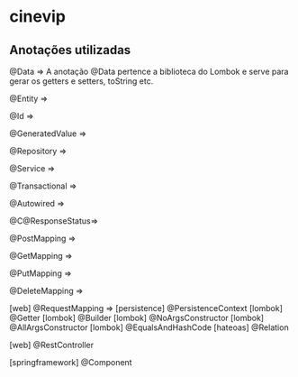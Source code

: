 # cinevip


## Anotações utilizadas

@Data => A anotação @Data pertence a biblioteca do Lombok e serve para gerar os getters e setters, toString etc.

@Entity =>

@Id =>

@GeneratedValue =>

@Repository =>

@Service =>

@Transactional =>

@Autowired =>

@C@ResponseStatus=>

@PostMapping =>

@GetMapping =>

@PutMapping => 

@DeleteMapping => 


[web]    @RequestMapping =>
[persistence] 	@PersistenceContext
[lombok] 	    @Getter
[lombok] 	    @Builder
[lombok] 	    @NoArgsConstructor
[lombok] 	    @AllArgsConstructor
[lombok]        @EqualsAndHashCode
[hateoas]       @Relation

[web]    @RestController

[springframework]   @Component